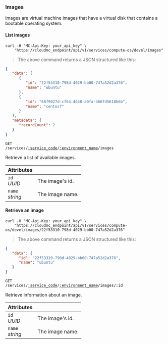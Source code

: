 ### Images

Images are virtual machine images that have a virtual disk that contains a bootable operating system.

#### List images

```shell
curl -H "MC-Api-Key: your_api_key" \
    "https://cloudmc_endpoint/api/v1/services/compute-os/devel/images"
```
> The above command returns a JSON structured like this:

```json
{
   "data": [
      {
         "id": "22f53310-798d-4029-bb00-747a52d2a376",
         "name": "ubuntu"
      },
      {
         "id": "68f9027d-cf64-4648-a0fa-4667d5618b6b",
         "name": "centos7"
      }
   ],
   "metadata": {
      "recordCount": 2
   }
}
```

<code>GET /services/<a href="#administration-service-connections">:service_code</a>/<a href="#administration-environments">:environment_name</a>/images</code>

Retrieve a list of available images.

Attributes | &nbsp;
------- | -----------
`id`<br/>*UUID* | The image's id.
`name`<br/>*string* | The image name.

#### Retrieve an image

```shell
curl -H "MC-Api-Key: your_api_key" \
    "https://cloudmc_endpoint/api/v1/services/compute-os/devel/images/22f53310-798d-4029-bb00-747a52d2a376"
```
> The above command returns a JSON structured like this:

```json
{
   "data": {
      "id": "22f53310-798d-4029-bb00-747a52d2a376",
      "name": "ubuntu"
   }
}
```

<code>GET /services/<a href="#administration-service-connections">:service_code</a>/<a href="#administration-environments">:environment_name</a>/images/:id</code>

Retrieve information about an image.

Attributes | &nbsp;
------- | -----------
`id`<br/>*UUID* | The image's id.
`name`<br/>*string* | The image name.
